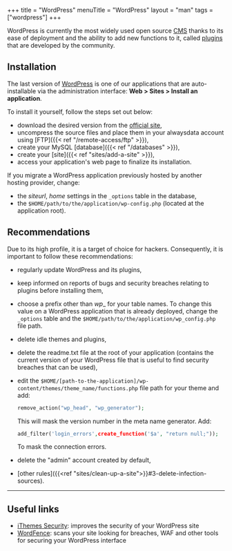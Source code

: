 +++
title = "WordPress"
menuTitle = "WordPress"
layout = "man"
tags = ["wordpress"]
+++

WordPress is currently the most widely used open source [CMS](https://en.wikipedia.org/wiki/Content_management_system) thanks to its ease of deployment and the ability to add new functions to it, called [plugins](http://wordpress.org/plugins/) that are developed by the community.

## Installation

The last version of [WordPress](https://wordpress.org/) is one of our applications that are auto-installable via the administration interface: **Web > Sites > Install an application**.

To install it yourself, follow the steps set out below:

- download the desired version from the [official site](https://wordpress.org/download/),
- uncompress the source files and place them in your alwaysdata account using [FTP]({{< ref "/remote-access/ftp" >}}),
- create your MySQL [database]({{< ref "/databases" >}}),
- create your [site]({{< ref "sites/add-a-site" >}}),
- access your application's web page to finalize its installation.

If you migrate a WordPress application previously hosted by another
hosting provider, change:

- the *siteurl*, *home* settings in the `_options` table in the database,
- the `$HOME/path/to/the/application/wp-config.php` (located at the application root).

## Recommendations

Due to its high profile, it is a target of choice for hackers. Consequently, it is important to follow these recommendations:

- regularly update WordPress and its plugins,

- keep informed on reports of bugs and security breaches relating to plugins before installing them,

- choose a prefix other than *wp*_ for your table names. To change this value on a WordPress application that is already deployed, change the `_options` table and the `$HOME/path/to/the/application/wp_config.php` file path.

- delete idle themes and plugins,

- delete the readme.txt file at the root of your application (contains the current version of your WordPress file that is useful to find security breaches that can be used),

- edit the `$HOME/[path-to-the-application]/wp-content/themes/theme_name/functions.php` file path for your theme and add:

    ```php
    remove_action("wp_head", "wp_generator");
    ```

    This will mask the version number in the meta name generator. Add:

    ```php
    add_filter('login_errors',create_function('$a', "return null;"));
    ```

    To mask the connection errors.

- delete the "admin" account created by default,

- [other rules]({{<ref "sites/clean-up-a-site">}}#3-delete-infection-sources).

---
## Useful links

- [iThemes Security](http://wordpress.org/plugins/better-wp-security/): improves the security of your WordPress site
- [WordFence](https://wordpress.org/plugins/wordfence/): scans your site looking for breaches, WAF and other tools for securing your WordPress interface
